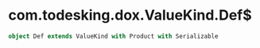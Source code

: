 # com.todesking.dox.ValueKind.Def$


```scala
object Def extends ValueKind with Product with Serializable
```

